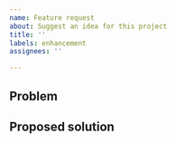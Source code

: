 ```yaml
---
name: Feature request
about: Suggest an idea for this project
title: ''
labels: enhancement
assignees: ''

---
```


<!-- Please make sure there isn't already a request for this feature, by searching for open issues with the enhancement tag -->
<!-- Remember that this plugin is about changes in combat mechanics from after 1.8 -->
<!-- If your enhancement is about a combat feature that changed between 1.8 and now, please provide some evidence of such change -->

<!-- Please describe the problem you are facing, as a consequence of a lack of features rather than a bug -->
## Problem

<!-- Please enter the solution you think best for the problem -->
## Proposed solution

<!-- Please describe alternative solutions you have considered ->>
## Alternative solutions

<!-- Additional Info: Any other context / screenshots that could be relevant -->
